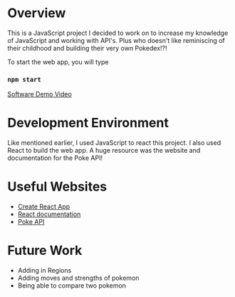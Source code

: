 # Overview

This is a JavaScript project I decided to work on to increase my knowledge of JavaScript and working with API's. Plus who
doesn't like reminiscing of their childhood and building their very own Pokedex!?! 

To start the web app, you will type 
### ``` npm start ```

[Software Demo Video](http://youtube.link.goes.here)

# Development Environment

Like mentioned earlier, I used JavaScript to react this project. I also used React to build the web app. A huge resource was the website and documentation for the Poke API!

# Useful Websites

* [Create React App](https://github.com/facebook/create-react-app)
* [React documentation](https://reactjs.org/)
* [Poke API](https://pokeapi.co/?ref=public-apis)

# Future Work

* Adding in Regions 
* Adding moves and strengths of pokemon
* Being able to compare two pokemon


